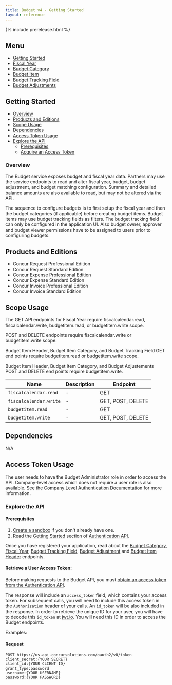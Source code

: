 ```yaml
---
title: Budget v4 - Getting Started
layout: reference
---
```


{% include prerelease.html %}

## Menu

* [Getting Started](./getting-started.html)
* [Fiscal Year](/api-reference/budget/v4.fiscal-year.html)
* [Budget Category](/api-reference/budget/v4.budget-category.html)
* [Budget Item](/api-reference/budget/v4.budget-header.html)
* [Budget Tracking Field](/api-reference/budget/v4.budget-trackingfield.html)
* [Budget Adjustments](/api-reference/budget/v4.budget-adjustments.html)

## Getting Started

* [Overview](#overview)
* [Products and Editions](#products-editions)
* [Scope Usage](#scope-usage)
* [Dependencies](#dependencies)
* [Access Token Usage](#access-token-usage)
* [Explore the API](#explore-the-api)
  * [Prerequisites](#prerequisites)
  * [Acquire an Access Token](#retrieve-a-user-access-token)

### <a name="overview"></a>Overview

The Budget service exposes budget and fiscal year data.  Partners may use the service endpoints to read and alter fiscal year, budget, budget adjustment, and budget matching configuration.
Summary and detailed balance amounts are also available to read, but may not be altered via the API.

The sequence to configure budgets is to first setup the fiscal year and then the budget categories (if applicable) before creating budget items.
Budget items may use budget tracking fields as filters. The budget tracking field can only be configured in the application UI. Also budget owner,
approver and budget viewer permissions have to be assigned to users prior to configuring budgets.

## <a name="products-editions"></a>Products and Editions

* Concur Request Professional Edition
* Concur Request Standard Edition
* Concur Expense Professional Edition
* Concur Expense Standard Edition
* Concur Invoice Professional Edition
* Concur Invoice Standard Edition

## <a name="scope-usage"></a>Scope Usage

The GET API endpoints for Fiscal Year require fiscalcalendar.read, fiscalcalendar.write, budgetitem.read, or budgetitem.write scope.

POST and DELETE endpoints require fiscalcalendar.write or budgetitem.write scope.

Budget Item Header, Budget Item Category, and Budget Tracking Field GET end points require budgetitem.read or budgetitem.write scope.

Budget Item Header, Budget Item Category, and Budget Adjustements POST and DELETE end points require budgetitem.write.

Name|Description|Endpoint
---|---|---
`fiscalcalendar.read`|-|GET
`fiscalcalendar.write`|-|GET, POST, DELETE
`budgetitem.read`|-|GET
`budgetitem.write`|-|GET, POST, DELETE

## <a name="dependencies"></a>Dependencies

N/A

## <a name="access-token-usage"></a>Access Token Usage

The user needs to have the Budget Administrator role in order to access the API.  Company-level access which does not require a user role is also available.  See the [Company Level Authentication Documentation](#https://developer.concur.com/api-reference/authentication/company-auth.html) for more information.

### <a name="explore-the-api"></a>Explore the API

#### <a name="prerequisites"></a>Prerequisites

1. [Create a sandbox](https://developer.concur.com/manage-apps/register.html) if you don't already have one.
2. Read the [Getting Started](https://developer.concur.com/api-reference/authentication/getting-started.html) section of [Authentication API](https://developer.concur.com/api-reference/authentication/apidoc.html).

Once you have registered your application, read about the [Budget Category](/api-reference/budget/budget-category.html), [Fiscal Year](/api-reference/budget/fiscal-year.html), [Budget Tracking Field](/api-reference/budget/budget-trackingfield.html), [Budget Adjustment](/api-reference/budget/budget-adjustments.html) and [Budget Item Header](/api-reference/budget/budget-header.html) endpoints.

#### <a name="retrieve-a-user-access-token"></a>Retrieve a User Access Token:

Before making requests to the Budget API, you must [obtain an access token from the Authentication API](https://developer.concur.com/api-reference/authentication/getting-started.html).

The response will include an `access_token` field, which contains your access token. For subsequent calls, you will need to include this access token in the `Authorization` header of your calls. An `id_token` will be also included in the response. In order to retrieve the unique ID for your user, you will have to decode this `id_token` at [jwt.io](https://jwt.io/). You will need this ID in order to access the Budget endpoints.

Examples:

#### Request
```http
POST https://us.api.concursolutions.com/oauth2/v0/token
client_secret:{YOUR SECRET}
client_id:{YOUR CLIENT ID}
grant_type:password
username:{YOUR USERNAME}
password:{YOUR PASSWORD}
```
